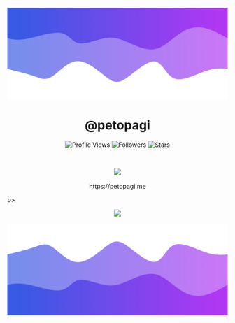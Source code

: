 ![Header](./header.png)

<h1 align="center">@petopagi</h1>
<a href="https://github.com/petopagi"></a>

<p align="center">
  <img height="25" src="https://api.visitorbadge.io/api/VisitorHit?user=petopagi&countColorcountColor&countColor=%23006EFF" alt="Profile Views"/>
  <img height="25" src="https://img.shields.io/github/followers/petopagi?color=4a12ba&style=for-the-badge&logo=github&label=Follow" alt="Followers"/>
  <img height="25" src="https://img.shields.io/github/stars/petopagi?color=f429ff&style=for-the-badge&logo=github&label=Stars" alt="Stars"/>
</p>
<br>
<p align="center">
    <img src="https://skillicons.dev/icons?i=py,nodejs,html,css"/>
</p>

<p align="center">
  https://petopagi.me
</p>p>
<br>

<p align="center">
  <img src="https://github-readme-stats.vercel.app/api/?username=petopagi&title_color=674fc9&text_color=9f9f9f&show_icons=true&bg_color=00000000&hide_border=true&icon_color=674fc9&hide_title=true&count_private=true" />
</p>

![Footer](./footer.png)
